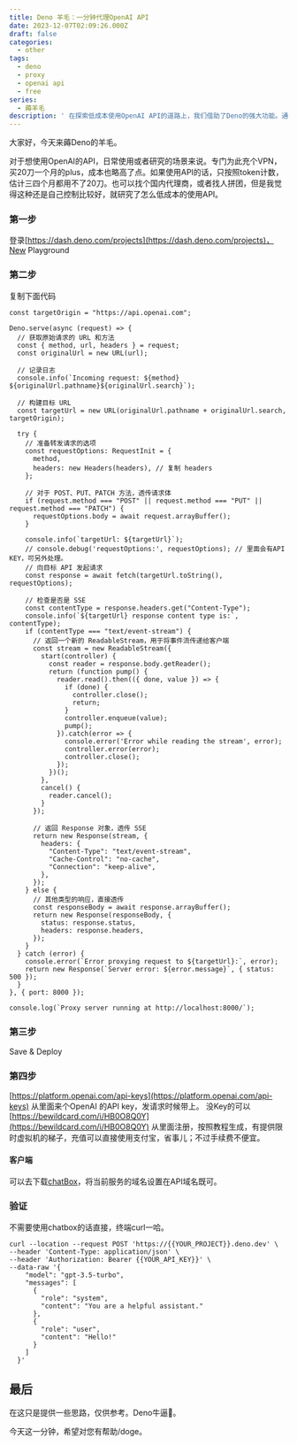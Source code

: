 ```yaml
---
title: Deno 羊毛：一分钟代理OpenAI API
date: 2023-12-07T02:09:26.000Z
draft: false
categories:
  - other
tags:
  - deno
  - proxy
  - openai api
  - free
series:
  - 薅羊毛
description: ' 在探索低成本使用OpenAI API的道路上，我们借助了Deno的强大功能。通过在Deno Playground中部署一个简单的代理服务器，我们能够绕过地理限制，直接与OpenAI的API进行交互。这个过程不仅节省了VPN和OpenAI Plus会员的费用，还提供了更加灵活和自主的控制方式。通过使用自己的API密钥，并结合国内代理商或拼团的方式，我们可以更加经济高效地进行研究和开发。此外，我们还介绍了如何通过curl命令在终端进行验证，确保一切运行正常。这一切的实现，都离不开Deno的强大支持，它让我们能够更加自由地探索和创新。希望这一分钟的分享，能够为您带来启发和帮助。Deno，确实牛逼！'
---
```


大家好，今天来薅Deno的羊毛。

对于想使用OpenAI的API，日常使用或者研究的场景来说。专门为此充个VPN，买20刀一个月的plus，成本也略高了点。如果使用API的话，只按照token计数，估计三四个月都用不了20刀。也可以找个国内代理商，或者找人拼团，但是我觉得这种还是自己控制比较好，就研究了怎么低成本的使用API。


### 第一步
登录[https://dash.deno.com/projects](https://dash.deno.com/projects)，New Playground

### 第二步
复制下面代码
```JS
const targetOrigin = "https://api.openai.com";

Deno.serve(async (request) => {
  // 获取原始请求的 URL 和方法
  const { method, url, headers } = request;
  const originalUrl = new URL(url);
  
  // 记录日志
  console.info(`Incoming request: ${method} ${originalUrl.pathname}${originalUrl.search}`);

  // 构建目标 URL
  const targetUrl = new URL(originalUrl.pathname + originalUrl.search, targetOrigin);
  
  try {
    // 准备转发请求的选项
    const requestOptions: RequestInit = {
      method,
      headers: new Headers(headers), // 复制 headers
    };

    // 对于 POST、PUT、PATCH 方法，透传请求体
    if (request.method === "POST" || request.method === "PUT" || request.method === "PATCH") {
      requestOptions.body = await request.arrayBuffer();
    }

    console.info(`targetUrl: ${targetUrl}`);
    // console.debug('requestOptions:', requestOptions); // 里面会有API KEY，可另外处理。
    // 向目标 API 发起请求
    const response = await fetch(targetUrl.toString(), requestOptions);

    // 检查是否是 SSE
    const contentType = response.headers.get("Content-Type");
    console.info(`${targetUrl} response content type is:`, contentType);
    if (contentType === "text/event-stream") {
      // 返回一个新的 ReadableStream，用于将事件流传递给客户端
      const stream = new ReadableStream({
        start(controller) {
          const reader = response.body.getReader();
          return (function pump() {
            reader.read().then(({ done, value }) => {
              if (done) {
                controller.close();
                return;
              }
              controller.enqueue(value);
              pump();
            }).catch(error => {
              console.error('Error while reading the stream', error);
              controller.error(error);
              controller.close();
            });
          })();
        },
        cancel() {
          reader.cancel();
        }
      });

      // 返回 Response 对象，透传 SSE
      return new Response(stream, {
        headers: {
          "Content-Type": "text/event-stream",
          "Cache-Control": "no-cache",
          "Connection": "keep-alive",
        },
      });
    } else {
      // 其他类型的响应，直接透传
      const responseBody = await response.arrayBuffer();
      return new Response(responseBody, {
        status: response.status,
        headers: response.headers,
      });
    }
  } catch (error) {
    console.error(`Error proxying request to ${targetUrl}:`, error);
    return new Response(`Server error: ${error.message}`, { status: 500 });
  }
}, { port: 8000 });

console.log(`Proxy server running at http://localhost:8000/`);
```

### 第三步
Save & Deploy

### 第四步
[https://platform.openai.com/api-keys](https://platform.openai.com/api-keys) 从里面来个OpenAI 的API key，发请求时候带上。
没Key的可以 [https://bewildcard.com/i/HB0O8Q0Y](https://bewildcard.com/i/HB0O8Q0Y) 从里面注册，按照教程生成，有提供限时虚拟机的梯子，充值可以直接使用支付宝，省事儿；不过手续费不便宜。

#### 客户端
可以去下载[chatBox](https://chatboxai.app/zh)，将当前服务的域名设置在API域名既可。

### 验证
不需要使用chatbox的话直接，终端curl一哈。
```shell
curl --location --request POST 'https://{{YOUR_PROJECT}}.deno.dev' \
--header 'Content-Type: application/json' \
--header 'Authorization: Bearer {{YOUR_API_KEY}}' \
--data-raw '{
    "model": "gpt-3.5-turbo",
    "messages": [
      {
        "role": "system",
        "content": "You are a helpful assistant."
      },
      {
        "role": "user",
        "content": "Hello!"
      }
    ]
  }'
```
## 最后
在这只是提供一些思路，仅供参考。Deno牛逼🐶。    

今天这一分钟，希望对您有帮助/doge。
